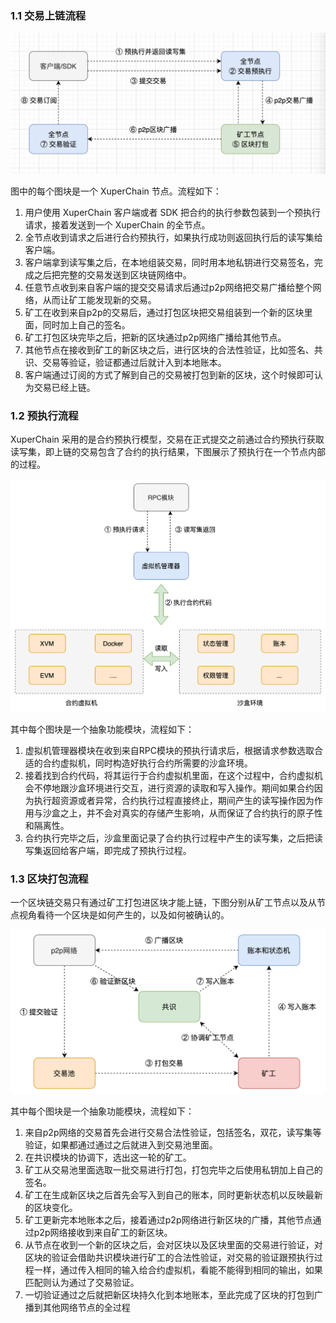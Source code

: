 ###  1.1 交易上链流程

![交易上链](../images/node-overview.png)

图中的每个图块是一个 XuperChain 节点。流程如下：

1. 用户使用 XuperChain 客户端或者 SDK 把合约的执行参数包装到一个预执行请求，接着发送到一个 XuperChain 的全节点。
2. 全节点收到请求之后进行合约预执行，如果执行成功则返回执行后的读写集给客户端。
3. 客户端拿到读写集之后，在本地组装交易，同时用本地私钥进行交易签名，完成之后把完整的交易发送到区块链网络中。
4. 任意节点收到来自客户端的提交交易请求后通过p2p网络把交易广播给整个网络，从而让矿工能发现新的交易。
5. 矿工在收到来自p2p的交易后，通过打包区块把交易组装到一个新的区块里面，同时加上自己的签名。
6. 矿工打包区块完毕之后，把新的区块通过p2p网络广播给其他节点。
7. 其他节点在接收到矿工的新区块之后，进行区块的合法性验证，比如签名、共识、交易等验证，验证都通过后就计入到本地账本。
8. 客户端通过订阅的方式了解到自己的交易被打包到新的区块，这个时候即可认为交易已经上链。

###  1.2 预执行流程

XuperChain 采用的是合约预执行模型，交易在正式提交之前通过合约预执行获取读写集，即上链的交易包含了合约的执行结果，下图展示了预执行在一个节点内部的过程。

![预执行流程](../images/preexec.png)

其中每个图块是一个抽象功能模块，流程如下：

1. 虚拟机管理器模块在收到来自RPC模块的预执行请求后，根据请求参数选取合适的合约虚拟机，同时构造好执行合约所需要的沙盒环境。
2. 接着找到合约代码，将其运行于合约虚拟机里面，在这个过程中，合约虚拟机会不停地跟沙盒环境进行交互，进行资源的读取和写入操作。期间如果合约因为执行超资源或者异常，合约执行过程直接终止，期间产生的读写操作因为作用与沙盒之上，并不会对真实的存储产生影响，从而保证了合约执行的原子性和隔离性。
3. 合约执行完毕之后，沙盒里面记录了合约执行过程中产生的读写集，之后把读写集返回给客户端，即完成了预执行过程。

### 1.3 区块打包流程

 一个区块链交易只有通过矿工打包进区块才能上链，下图分别从矿工节点以及从节点视角看待一个区块是如何产生的，以及如何被确认的。

![区块打包流程](../images/miner-pack.png)

其中每个图块是一个抽象功能模块，流程如下：

1. 来自p2p网络的交易首先会进行交易合法性验证，包括签名，双花，读写集等验证，如果都通过通过之后就进入到交易池里面。
2. 在共识模块的协调下，选出这一轮的矿工。
3. 矿工从交易池里面选取一批交易进行打包，打包完毕之后使用私钥加上自己的签名。
4. 矿工在生成新区块之后首先会写入到自己的账本，同时更新状态机以反映最新的区块变化。
5. 矿工更新完本地账本之后，接着通过p2p网络进行新区块的广播，其他节点通过p2p网络接收到来自矿工的新区块。
6. 从节点在收到一个新的区块之后，会对区块以及区块里面的交易进行验证，对区块的验证会借助共识模块进行矿工的合法性验证，对交易的验证跟预执行过程一样，通过传入相同的输入给合约虚拟机，看能不能得到相同的输出，如果匹配则认为通过了交易验证。
7. 一切验证通过之后就把新区块持久化到本地账本，至此完成了区块的打包到广播到其他网络节点的全过程